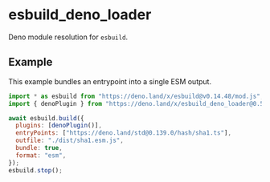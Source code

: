 # esbuild_deno_loader

Deno module resolution for `esbuild`.

## Example

This example bundles an entrypoint into a single ESM output.

```js
import * as esbuild from "https://deno.land/x/esbuild@v0.14.48/mod.js";
import { denoPlugin } from "https://deno.land/x/esbuild_deno_loader@0.5.0/mod.ts";

await esbuild.build({
  plugins: [denoPlugin()],
  entryPoints: ["https://deno.land/std@0.139.0/hash/sha1.ts"],
  outfile: "./dist/sha1.esm.js",
  bundle: true,
  format: "esm",
});
esbuild.stop();
```
